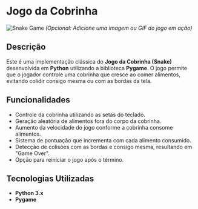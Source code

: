 # Jogo da Cobrinha

![Snake Game](https://link-para-uma-imagem-do-jogo.png) *(Opcional: Adicione uma imagem ou GIF do jogo em ação)*

## Descrição

Este é uma implementação clássica do **Jogo da Cobrinha (Snake)** desenvolvida em **Python** utilizando a biblioteca **Pygame**. O jogo permite que o jogador controle uma cobrinha que cresce ao comer alimentos, evitando colidir consigo mesma ou com as bordas da tela.

## Funcionalidades

- Controle da cobrinha utilizando as setas do teclado.
- Geração aleatória de alimentos fora do corpo da cobrinha.
- Aumento da velocidade do jogo conforme a cobrinha consome alimentos.
- Sistema de pontuação que incrementa com cada alimento consumido.
- Detecção de colisões com as bordas e consigo mesma, resultando em "Game Over".
- Opção para reiniciar o jogo após o término.

## Tecnologias Utilizadas

- **Python 3.x**
- **Pygame**

